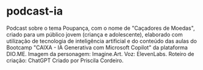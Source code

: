 # podcast-ia
Podcast sobre o tema Poupança, com o nome de "Caçadores de Moedas", criado para um público jovem (criança e adolescente), elaborado com utilização de tecnologia de inteligência artificial e do conteúdo das aulas do Bootcamp "CAIXA - IA Generativa com Microsoft Copilot" da plataforma DIO.ME.
Imagem da personagem: Imagine.Art.
Voz: ElevenLabs.
Roteiro de criação: ChatGPT
Criado por Priscila Cordeiro.
